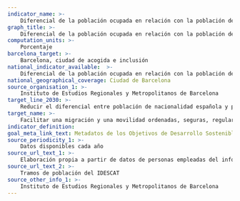```yaml
---
indicator_name: >-
    Diferencial de la población ocupada en relación con la población de 20 a 64 años entre personas de nacionalidad española y personas de nacionalidad extranjera
graph_title: >-
    Diferencial de la población ocupada en relación con la población de 20 a 64 años entre personas de nacionalidad española y personas de nacionalidad extranjera
computation_units: >-
    Porcentaje
barcelona_target: >-
    Barcelona, ciudad de acogida e inclusión
national_indicator_available:  >-
    Diferencial de la población ocupada en relación con la población de 20 a 64 años entre personas de nacionalidad española y personas de nacionalidad extranjera
national_geographical_coverage: Ciudad de Barcelona 
source_organisation_1: >-
    Instituto de Estudios Regionales y Metropolitanos de Barcelona
target_line_2030: >-
    Reducir el diferencial entre población de nacionalidad española y población de nacionalidad extranjera en la falta de acceso al mercado de trabajo formal. Valor hito 2030: Por determinar 
target_name: >-
    Facilitar una migración y una movilidad ordenadas, seguras, regulares y responsables de las personas, incluso mediante la aplicación de políticas migratorias planificadas y bien gestionadas
indicator_definition:
goal_meta_link_text: Metadatos de los Objetivos de Desarrollo Sostenible de las Naciones Unidas (pdf 894kB)
source_periodicity_1: >-
    Datos disponibles cada año
source_url_text_1: >-
    Elaboración propia a partir de datos de personas empleadas del informe estadístico del mercado de trabajo 
source_url_text_2: >-
    Tramos de población del IDESCAT
source_other_info_1: >-
    Instituto de Estudios Regionales y Metropolitanos de Barcelona
---
```

